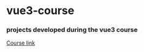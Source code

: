 ﻿# vue3-course

### projects developed during the vue3 course

[Course link](https://www.udemy.com/course/vue-js-3-desenvolvimento-web-moderno-com-vuex-vue-router/)
